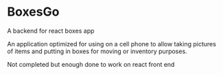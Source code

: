 # BoxesGo


A backend for react boxes app

An application optimized for using on a cell phone to allow taking pictures of items and putting in boxes for moving or inventory purposes.

Not completed but enough done to work on react front end
